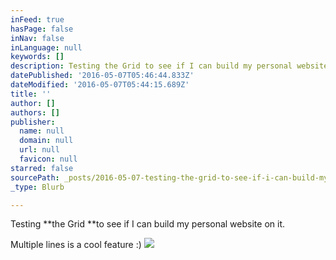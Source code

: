 ```yaml
---
inFeed: true
hasPage: false
inNav: false
inLanguage: null
keywords: []
description: Testing the Grid to see if I can build my personal website on it.
datePublished: '2016-05-07T05:46:44.833Z'
dateModified: '2016-05-07T05:44:15.689Z'
title: ''
author: []
authors: []
publisher:
  name: null
  domain: null
  url: null
  favicon: null
starred: false
sourcePath: _posts/2016-05-07-testing-the-grid-to-see-if-i-can-build-my-personal-website-o.md
_type: Blurb

---
```

Testing **the Grid **to see if I can build my personal website on it.

Multiple lines is a cool feature :)
![](https://the-grid-user-content.s3-us-west-2.amazonaws.com/672fefd1-94d2-433c-ba23-120b05b7b8da.jpg)